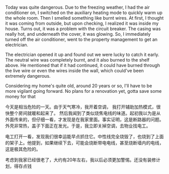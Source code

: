 Today was quite dangerous. Due to the freezing weather, I had the air conditioner on, 
I switched on the auxiliary heating mode to quickly warm up the whole room.
Then I smelled something like burnt wires. At first, I thought it was coming from outside, but upon checking, I realized it was inside my house. Turns out, it was a problem with the circuit breaker. The casing was really hot, and underneath the cover, it was glowing. So, I immediately turned off the air conditioner, went to the property management to get an electrician.

The electrician opened it up and found out we were lucky to catch it early. The neutral wire was completely burnt, and it also burned to the shelf above. He mentioned that if it had continued, it could have burned through the live wire or even the wires inside the wall, which could've been extremely dangerous.

Considering my home's quite old, around 20 years or so, I'll have to be more vigilant going forward. No plans for a renovation yet, gotta save some money for that

今天是相当危险的一天。由于天气寒冷，我开着空调，
我打开辅助加热模式，很快整个房间就暖和起来了。
然后我闻到了类似烧焦电线的味道。起初我以为是从外面传来的，但仔细一看，才发现是在我家里面。事实证明，这是断路器的问题。外壳非常热，盖子下面正在发光。于是，我立即关掉空调，去物业找电工。

电工打开一看，发现我们很幸运能早点抓住它。中性线完全烧毁了，也烧到了上面的架子上。他提到，如果继续下去，可能会烧断带电电线，甚至烧断墙内的电线，这是极其危险的。

考虑到我家已经很老了，大约有20年左右，我以后必须更加警惕。还没有装修计划，得存点钱
